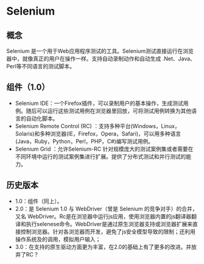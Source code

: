 # Selenium

## 概念

Selenium 是一个用于Web应用程序测试的工具。Selenium测试直接运行在浏览器中，就像真正的用户在操作一样。支持自动录制动作和自动生成 .Net、Java、Perl等不同语言的测试脚本。

## 组件（1.0）

- Selenium IDE：一个Firefox插件，可以录制用户的基本操作，生成测试用例。随后可以运行这些测试用例在浏览器里回放，可将测试用例转换为其他语言的自动化脚本。
- Selenium Remote Control (RC) ：支持多种平台(Windows，Linux，Solaris)和多种浏览器(IE，Firefox，Opera，Safari)，可以用多种语言(Java，Ruby，Python，Perl，PHP，C#)编写测试用例。
- Selenium Grid ：允许Selenium-RC 针对规模庞大的测试案例集或者需要在不同环境中运行的测试案例集进行扩展。提供了分布式测试和并行测试的能力。

## 历史版本

- 1.0：组件（同上）。
- 2.0：是 Selenium 1.0 与 WebDriver（曾是 Selenium 的竞争对手）的合并，又名 WebDriver。Rc是在浏览器中运行js应用，使用浏览器内置的js翻译器翻译和执行selenese命令。WebDriver是通过原生浏览器支持或浏览器扩展来直接控制浏览器。针对各浏览器而开发，避免了js安全模型导致的限制；还利用操作系统及的调用，模拟用户输入；
- 3.0：在支持的原生驱动方面更为丰富，在2.0的基础上有了更多的改进。并放弃了RC？